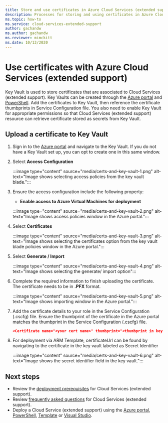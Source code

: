 ```yaml
---
title: Store and use certificates in Azure Cloud Services (extended support)
description: Processes for storing and using certificates in Azure Cloud Services (extended support)
ms.topic: how-to
ms.service: cloud-services-extended-support
author: gachandw
ms.author: gachandw
ms.reviewer: mimckitt
ms.date: 10/13/2020
---
```


# Use certificates with Azure Cloud Services (extended support)

Key Vault is used to store certificates that are associated to Cloud Services (extended support). Key Vaults can be created through the [Azure portal](../key-vault/general/quick-create-portal.md) and [PowerShell](../key-vault/general/quick-create-powershell.md). Add the certificates to Key Vault, then reference the certificate thumbprints in Service Configuration file. You also need to enable Key Vault for appropriate permissions so that Cloud Services (extended support) resource can retrieve certificate stored as secrets from Key Vault.

## Upload a certificate to Key Vault 

1. Sign in to the [Azure portal](https://portal.azure.com) and navigate to the Key Vault. If you do not have a Key Vault set up, you can opt to create one in this same window.

2. Select **Access Configuration**

    :::image type="content" source="media/certs-and-key-vault-1.png" alt-text="Image shows selecting access policies from the key vault blade.":::

3. Ensure the access configuration include the following property:
    - **Enable access to Azure Virtual Machines for deployment**

    :::image type="content" source="media/certs-and-key-vault-2.png" alt-text="Image shows access policies window in the Azure portal.":::
 
4.	Select **Certificates** 

    :::image type="content" source="media/certs-and-key-vault-3.png" alt-text="Image shows selecting the certificates option from the key vault blade policies window in the Azure portal.":::

5. Select **Generate / Import**

    :::image type="content" source="media/certs-and-key-vault-4.png" alt-text="Image shows selecting the generate/ import option":::

4.	Complete the required information to finish uploading the certificate. The certificate needs to be in **.PFX** format.

    :::image type="content" source="media/certs-and-key-vault-5.png" alt-text="Image shows importing window in the Azure portal.":::

5.	Add the certificate details to your role in the Service Configuration (.cscfg) file. Ensure the thumbprint of the certificate in the Azure portal matches the thumbprint in the Service Configuration (.cscfg) file. 
    
    ```json
    <Certificate name="<your cert name>" thumbprint="<thumbprint in key vault" thumbprintAlgorithm="sha1" /> 
    ```
6.  For deployment via ARM Template, certificateUrl can be found by navigating to the certificate in the key vault labeled as Secret Identifier

    :::image type="content" source="media/certs-and-key-vault-6.png" alt-text="Image shows the secret identifier field in the key vault.":::

## Next steps 
- Review the [deployment prerequisites](deploy-prerequisite.md) for Cloud Services (extended support).
- Review [frequently asked questions](faq.yml) for Cloud Services (extended support).
- Deploy a Cloud Service (extended support) using the [Azure portal](deploy-portal.md), [PowerShell](deploy-powershell.md), [Template](deploy-template.md) or [Visual Studio](deploy-visual-studio.md).
